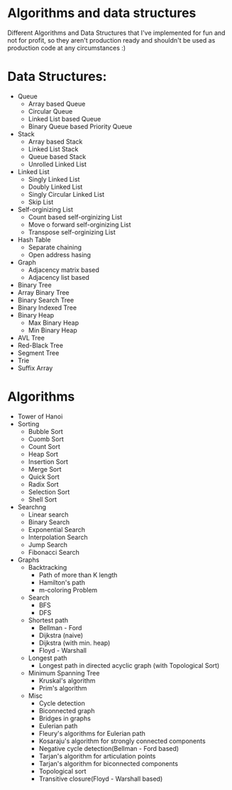 # Algorithms and data structures

Different Algorithms and Data Structures that I've implemented for fun and not for profit, so they aren't production ready and shouldn't be used as production code at any circumstances :)

# Data Structures:

- Queue
    - Array based Queue
    - Circular Queue
    - Linked List based Queue
    - Binary Queue based Priority Queue
- Stack
    - Array based Stack
    - Linked List Stack
    - Queue based Stack
    - Unrolled Linked List
- Linked List
    - Singly Linked List
    - Doubly Linked List
    - Singly Circular Linked List
    - Skip List
- Self-orginizing List
    - Count based self-orginizing List
    - Move o forward self-orginizing List
    - Transpose self-orginizing List
- Hash Table
    - Separate chaining
    - Open address hasing
- Graph
    - Adjacency matrix based
    - Adjacency list based
- Binary Tree
- Array Binary Tree
- Binary Search Tree
- Binary Indexed Tree
- Binary Heap
    - Max Binary Heap
    - Min Binary Heap
- AVL Tree
- Red-Black Tree
- Segment Tree
- Trie
- Suffix Array

# Algorithms

- Tower of Hanoi
- Sorting
    - Bubble Sort
    - Cuomb Sort
    - Count Sort
    - Heap Sort
    - Insertion Sort
    - Merge Sort
    - Quick Sort
    - Radix Sort
    - Selection Sort
    - Shell Sort
- Searchng
    - Linear search
    - Binary Search
    - Exponential Search
    - Interpolation Search
    - Jump Search
    - Fibonacci Search
- Graphs
    - Backtracking
        - Path of more than K length
        - Hamilton's path
        - m-coloring Problem
    - Search
        - BFS
        - DFS
    - Shortest path
        - Bellman - Ford
        - Dijkstra (naive)
        - Dijkstra (with min. heap)
        - Floyd - Warshall
    - Longest path
        - Longest path in directed acyclic graph (with Topological Sort)
    - Minimum Spanning Tree
        - Kruskal's algorithm
        - Prim's algorithm
    - Misc
        - Cycle detection
        - Biconnected graph
        - Bridges in graphs
        - Eulerian path
        - Fleury's algorithms for Eulerian path
        - Kosaraju's algorithm for strongly connected components
        - Negative cycle detection(Bellman - Ford based)
        - Tarjan's algorithm for articulation points
        - Tarjan's algorithm for biconnected components
        - Topological sort
        - Transitive closure(Floyd - Warshall based)

